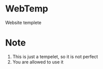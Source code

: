 # WebTemp

Website templete

# Note
1. This is just a tempelet, so it is not perfect
2. You are allowed to use it
